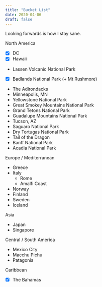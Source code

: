 ```yaml
---
title: "Bucket List"
date: 2020-04-06
draft: false
---
```


Looking forwards is how I stay sane. 

North America
- [x] DC
- [x] Hawaii
* Lassen Volcanic National Park
- [x] Badlands National Park (+ Mt Rushmore)
* The Adirondacks
* Minneapolis, MN
* Yellowstone National Park
* Great Smokey Mountains National Park
* Grand Tetons National Park
* Guadalupe Mountains National Park
* Tucson, AZ
* Saguaro National Park
* Dry Tortugas National Park
* Tail of the Dragon
* Banff National Park
* Acadia National Park

Europe / Mediterranean
* Greece
* Italy
  - Rome
  - Amalfi Coast
* Norway
* Finland
* Sweden
* Iceland

Asia
* Japan
* Singapore

Central / South America
* Mexico City
* Macchu Pichu
* Patagonia

Caribbean
- [x] The Bahamas
